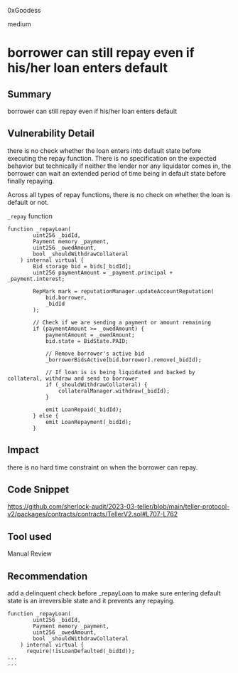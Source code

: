 0xGoodess

medium

# borrower can still repay even if his/her loan enters default

## Summary
borrower can still repay even if his/her loan enters default

## Vulnerability Detail
there is no check whether the loan enters into default state before executing the repay function. There is no specification on the expected behavior but technically if neither the lender nor any liquidator comes in, the borrower can wait an extended period of time being in default state before finally repaying.

Across all types of repay functions, there is no check on whether the loan is default or not.

`_repay` function
```solidity
function _repayLoan(
        uint256 _bidId,
        Payment memory _payment,
        uint256 _owedAmount,
        bool _shouldWithdrawCollateral
    ) internal virtual {
        Bid storage bid = bids[_bidId];
        uint256 paymentAmount = _payment.principal + _payment.interest;

        RepMark mark = reputationManager.updateAccountReputation(
            bid.borrower,
            _bidId
        );

        // Check if we are sending a payment or amount remaining
        if (paymentAmount >= _owedAmount) {
            paymentAmount = _owedAmount;
            bid.state = BidState.PAID;

            // Remove borrower's active bid
            _borrowerBidsActive[bid.borrower].remove(_bidId);

            // If loan is is being liquidated and backed by collateral, withdraw and send to borrower
            if (_shouldWithdrawCollateral) {
                collateralManager.withdraw(_bidId);
            }

            emit LoanRepaid(_bidId);
        } else {
            emit LoanRepayment(_bidId);
        }
```
## Impact
there is no hard time constraint on when the borrower can repay. 

## Code Snippet
https://github.com/sherlock-audit/2023-03-teller/blob/main/teller-protocol-v2/packages/contracts/contracts/TellerV2.sol#L707-L762
## Tool used

Manual Review

## Recommendation
add a delinquent check before _repayLoan to make sure entering default state is an irreversible state and it  prevents any repaying.

```solidity
function _repayLoan(
        uint256 _bidId,
        Payment memory _payment,
        uint256 _owedAmount,
        bool _shouldWithdrawCollateral
    ) internal virtual {
      require(!isLoanDefaulted(_bidId));
...
...
```